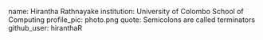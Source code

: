name: Hirantha Rathnayake
institution: University of Colombo School of Computing
profile_pic: photo.png
quote: Semicolons are called terminators
github_user: hiranthaR
